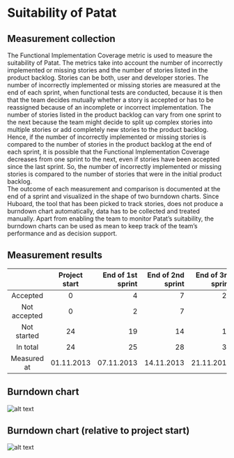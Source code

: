 # Suitability of Patat

## Measurement collection

The  Functional Implementation Coverage metric is used to measure the suitability of Patat.  The metrics take into account the number of incorrectly implemented or missing  stories and the number of stories listed in the product backlog.  Stories can be both, user and developer stories. The number of incorrectly implemented or missing stories are  measured at the end of each sprint, when functional tests are conducted, because it is then that the team decides mutually whether a story is accepted or has to be reassigned because of an incomplete or incorrect implementation. The number of stories listed in the product backlog can vary from one sprint to the next because the team might decide to split up complex stories into multiple stories or add completely new stories to the product backlog.  Hence, if the number of incorrectly implemented or missing stories is compared to the number of stories in the product backlog at the end of each sprint, it is possible that the Functional Implementation Coverage decreases from one sprint to the next, even if stories have been accepted since the last sprint. So, the number of incorrectly implemented or missing stories is compared to the number of stories that were in the initial product backlog.  
The outcome of each measurement and comparison is documented at the end of a sprint and visualized in the shape of two burndown charts. Since Huboard, the tool that has been picked to track stories, does not produce a burndown chart automatically, data has to be collected and treated manually. Apart from enabling the team to monitor Patat’s suitability, the burndown charts can be used as mean to keep track of the team’s performance and as decision support. 

## Measurement results

| 				    | Project start   | End of 1st sprint | End of 2nd sprint | End of 3rd sprint
| :---------------: | :-------------: | ----------------: | ----------------: | ----------------:
| Accepted          | 0               | 4                 | 7                 | 20
| Not accepted      | 0               | 2                 | 7                 | 2
| Not started       | 24              | 19                | 14                | 13
| In total          | 24              | 25                | 28                | 35
| Measured at       | 01.11.2013      | 07.11.2013        | 14.11.2013        | 21.11.2013

## Burndown chart

![alt text](https://raw.github.com/SEP007/resources/master/quality-metrics/suitability/resources/131121-burndown_chart1.png)

## Burndown chart (relative to project start)

![alt text](https://raw.github.com/SEP007/resources/master/quality-metrics/suitability/resources/131123-burndown_chart2.png)
